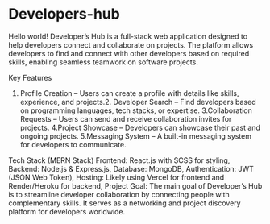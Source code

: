 # Developers-hub
Hello world!
Developer’s Hub is a full-stack web application designed to help developers connect and collaborate on projects. The platform allows developers to find and connect with other developers based on required skills, enabling seamless teamwork on software projects.

Key Features
1. Profile Creation – Users can create a profile with details like skills, experience, and projects.2. Developer Search – Find developers based on programming languages, tech stacks, or expertise.
3.Collaboration Requests – Users can send and receive collaboration invites for projects.
4.Project Showcase – Developers can showcase their past and ongoing projects.
5.Messaging System – A built-in messaging system for developers to communicate.

Tech Stack (MERN Stack)
Frontend: React.js with SCSS for styling,
Backend: Node.js & Express.js,
Database: MongoDB,
Authentication: JWT (JSON Web Token),
Hosting: Likely using Vercel for frontend and Render/Heroku for backend,
Project Goal:
The main goal of Developer’s Hub is to streamline developer collaboration by connecting people with complementary skills. It serves as a networking and project discovery platform for developers worldwide.

